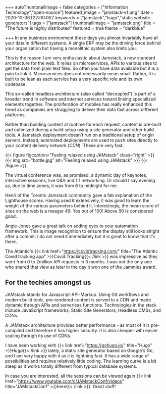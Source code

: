 +++
autoThumbnailImage = false
categories = ["Information Technology","open-source"]
featured_image = "jamstack-v1.png"
date = 2020-10-06T22:00:00Z
keywords = ["jamstack","hugo","static website generators"]
tags = ["jamstack"]
thumbnailImage = "jamstack.png"
title = "The future is highly distributed"
featured = true
theme = "darkblue"

+++
In any business environment these days you almost invariably have all your data in different systems. A single ERP may be the driving force behind your organisation but having a monolithic system also limits you.

This is the reason I am very enthusiastic about Jamstack, a new standard architecture for the web. It relies on microservices, APIs to various sites to get the data from plain text files. So often you have data available but it is a pain to link it. Microservices does not necessarily mean small. Rather, it is built to be lean as each service has a very specific role and its own codebase.

This so-called headless architecture (also called “decoupled”) is part of a broader trend in software and internet services toward linking specialized elements together. The proliferation of mobiles has really enhanced this trend as companies are struggling to deliver their data fast across different platforms.

Rather than building content at runtime for each request, content is pre-built and optimized during a build setup using a site generator and other build tools. A Jamstack deployment doesn’t run on a traditional setup of origin servers. Instead, automated deployments are used to push sites directly to your content delivery network (_CDN_). These are very fast.

{{< figure figcaption="Feeling relaxed using JAMstack" class="right" >}}
	{{< img src="bottle.jpg" alt="Feeling relaxed using JAMstack" >}}
{{< /figure >}}

The virtual conference was, as promised, a dynamic day of keynotes, interactive sessions, live Q&A and 1:1 networking. Or should I say evening as, due to time zones, it was from 6 to midnight for me.

Henri of the Toronto Jamstack community gave a fab explanation of the Lighthouse scores. Having used it extensively, it was good to learn the weight of the various parameters behind it. Interestingly, the mean score of sites on the web is a meager 49. Yes out of 100! Above 90 is considered good.

Angie Jones gave a great talk on adding eyes to your automation framework. This is image recognition to ensure the display still looks alright after a commit. I do not need it immediately but it is great to know that it's there.

The Atlantic's {{< link href="https://covidtracking.com/" title="The Atlantic Covid tracking app" >}}Covid Tracking{{< /link >}} was impressive as they went from 0 to 2million API requests in 3 months. I was not the only one who shared that view as later in the day it won one of the Jammies award.

## For the techies amongst us

JAMstack stands for Javascript-API-Markup. Using Git workflows and modern build tools, pre-rendered content is served to a CDN and made dynamic through APIs and serverless functions. Technologies in the stack include JavaScript frameworks, Static Site Generators, Headless CMSs, and CDNs.

A JAMstack architecture provides better performance - as most of it is pre-compiled and therefore it has higher security. It is also cheaper with easier scaling through its use of CDNs.

I have been working with {{< link href="https://gohugo.io/" title="Hugo" >}}Hugo{{< /link >}} lately, a static site generator based on Google's Go, and I am very happy with it as it is lightning fast. It has a wide range of possibilities and requires relatively little coding. The learning curve is a bit steep as it works totally different from typical database systems.

In case you are interested, all the sessions can be viewed again {{< link href="https://www.youtube.com/c/JAMstackConf/videos" title="JAMstackConf" >}}here{{< /link >}}.  Great stuff!